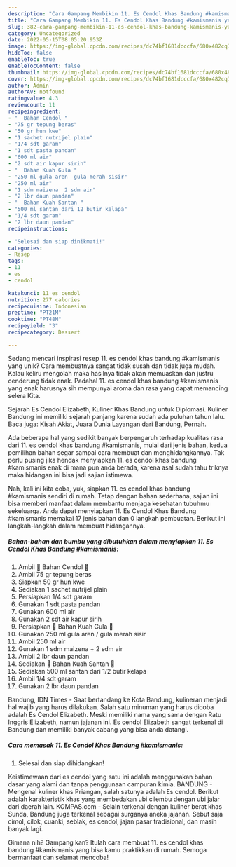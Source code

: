 ```yaml
---
description: "Cara Gampang Membikin 11. Es Cendol Khas Bandung #kamismanis yang Mantap"
title: "Cara Gampang Membikin 11. Es Cendol Khas Bandung #kamismanis yang Mantap"
slug: 382-cara-gampang-membikin-11-es-cendol-khas-bandung-kamismanis-yang-mantap
category: Uncategorized
date: 2022-05-15T08:05:20.953Z
image: https://img-global.cpcdn.com/recipes/dc74bf1681dcccfa/680x482cq70/11-es-cendol-khas-bandung-kamismanis-foto-resep-utama.jpg
hideToc: false
enableToc: true
enableTocContent: false
thumbnail: https://img-global.cpcdn.com/recipes/dc74bf1681dcccfa/680x482cq70/11-es-cendol-khas-bandung-kamismanis-foto-resep-utama.jpg
cover: https://img-global.cpcdn.com/recipes/dc74bf1681dcccfa/680x482cq70/11-es-cendol-khas-bandung-kamismanis-foto-resep-utama.jpg
author: Admin
authorAv: notfound
ratingvalue: 4.3
reviewcount: 11
recipeingredient:
- "  Bahan Cendol "
- "75 gr tepung beras"
- "50 gr hun kwe"
- "1 sachet nutrijel plain"
- "1/4 sdt garam"
- "1 sdt pasta pandan"
- "600 ml air"
- "2 sdt air kapur sirih"
- "  Bahan Kuah Gula "
- "250 ml gula aren  gula merah sisir"
- "250 ml air"
- "1 sdm maizena  2 sdm air"
- "2 lbr daun pandan"
- "  Bahan Kuah Santan "
- "500 ml santan dari 12 butir kelapa"
- "1/4 sdt garam"
- "2 lbr daun pandan"
recipeinstructions:

- "Selesai dan siap dinikmati!"
categories:
- Resep
tags:
- 11
- es
- cendol

katakunci: 11 es cendol 
nutrition: 277 calories
recipecuisine: Indonesian
preptime: "PT21M"
cooktime: "PT48M"
recipeyield: "3"
recipecategory: Dessert

---
```





Sedang mencari inspirasi resep 11. es cendol khas bandung #kamismanis yang unik? Cara membuatnya sangat tidak susah dan tidak juga mudah. Kalau keliru mengolah maka hasilnya tidak akan memuaskan dan justru cenderung tidak enak. Padahal 11. es cendol khas bandung #kamismanis yang enak harusnya sih mempunyai aroma dan rasa yang dapat memancing selera Kita.





Sejarah Es Cendol Elizabeth, Kuliner Khas Bandung untuk Diplomasi. Kuliner Bandung ini memiliki sejarah panjang karena sudah ada puluhan tahun lalu. Baca juga: Kisah Akiat, Juara Dunia Layangan dari Bandung, Pernah.

Ada beberapa hal yang sedikit banyak berpengaruh terhadap kualitas rasa dari 11. es cendol khas bandung #kamismanis, mulai dari jenis bahan, kedua pemilihan bahan segar sampai cara membuat dan menghidangkannya. Tak perlu pusing jika hendak menyiapkan 11. es cendol khas bandung #kamismanis enak di mana pun anda berada, karena asal sudah tahu triknya maka hidangan ini bisa jadi sajian istimewa.






Nah, kali ini kita coba, yuk, siapkan 11. es cendol khas bandung #kamismanis sendiri di rumah. Tetap dengan bahan sederhana, sajian ini bisa memberi manfaat dalam membantu menjaga kesehatan tubuhmu sekeluarga. Anda dapat menyiapkan 11. Es Cendol Khas Bandung #kamismanis memakai 17 jenis bahan dan 0 langkah pembuatan. Berikut ini langkah-langkah dalam membuat hidangannya.

<!--inarticleads1-->

##### Bahan-bahan dan bumbu yang dibutuhkan dalam menyiapkan 11. Es Cendol Khas Bandung #kamismanis:

1. Ambil  💞 Bahan Cendol 💞
1. Ambil 75 gr tepung beras
1. Siapkan 50 gr hun kwe
1. Sediakan 1 sachet nutrijel plain
1. Persiapkan 1/4 sdt garam
1. Gunakan 1 sdt pasta pandan
1. Gunakan 600 ml air
1. Gunakan 2 sdt air kapur sirih
1. Persiapkan  💞 Bahan Kuah Gula 💞
1. Gunakan 250 ml gula aren / gula merah sisir
1. Ambil 250 ml air
1. Gunakan 1 sdm maizena + 2 sdm air
1. Ambil 2 lbr daun pandan
1. Sediakan  💞 Bahan Kuah Santan 💞
1. Sediakan 500 ml santan dari 1/2 butir kelapa
1. Ambil 1/4 sdt garam
1. Gunakan 2 lbr daun pandan


Bandung, IDN Times - Saat bertandang ke Kota Bandung, kulineran menjadi hal wajib yang harus dilakukan. Salah satu minuman yang harus dicoba adalah Es Cendol Elizabeth. Meski memiliki nama yang sama dengan Ratu Inggris Elizabeth, namun jajanan ini. Es cendol Elizabeth sangat terkenal di Bandung dan memiliki banyak cabang yang bisa anda datangi. 

<!--inarticleads2-->

##### Cara memasak 11. Es Cendol Khas Bandung #kamismanis:


1. Selesai dan siap dihidangkan!

Keistimewaan dari es cendol yang satu ini adalah menggunakan bahan dasar yang alami dan tanpa penggunaan campuran kimia. BANDUNG - Mengenal kuliner khas Priangan, salah satunya adalah Es cendol. Berikut adalah karakteristik khas yang membedakan ubi cilembu dengan ubi jalar dari daerah lain. KOMPAS.com - Selain terkenal dengan kuliner berat khas Sunda, Bandung juga terkenal sebagai surganya aneka jajanan. Sebut saja cimol, cilok, cuanki, seblak, es cendol, jajan pasar tradisional, dan masih banyak lagi. 

Gimana nih? Gampang kan? Itulah cara membuat 11. es cendol khas bandung #kamismanis yang bisa kamu praktikkan di rumah. Semoga bermanfaat dan selamat mencoba!
